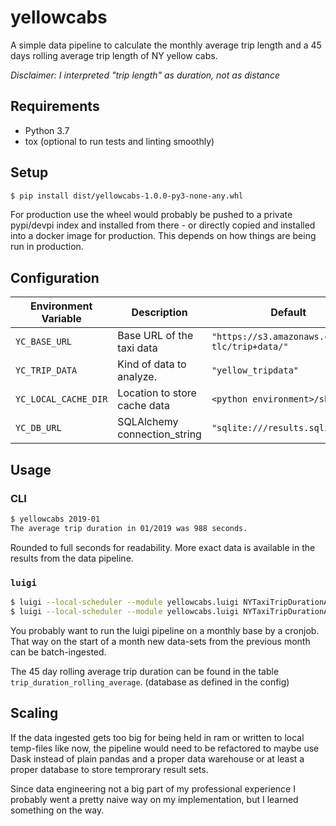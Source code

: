 # yellowcabs

A simple data pipeline to calculate the monthly average trip length and a 45
days rolling average trip length of NY yellow cabs.

*Disclaimer:  I interpreted "trip length" as duration, not as distance*


## Requirements

* Python 3.7
* tox (optional to run tests and linting smoothly)

## Setup

```bash
$ pip install dist/yellowcabs-1.0.0-py3-none-any.whl
```

For production use the wheel would probably be pushed to a private pypi/devpi
index and installed from there - or directly copied and installed into a
docker image for production. This depends on how things are being run in
production.

## Configuration

| Environment Variable | Description                   | Default                                         |
| --                   | --                            | --                                              |
| `YC_BASE_URL`        | Base URL of the taxi data     | `"https://s3.amazonaws.com/nyc-tlc/trip+data/"` |
| `YC_TRIP_DATA`       | Kind of data to analyze.      | `"yellow_tripdata"`                             |
| `YC_LOCAL_CACHE_DIR` | Location to store cache data  | `<python environment>/share`                    |
| `YC_DB_URL`          | SQLAlchemy connection\_string | `"sqlite:///results.sqlite"`                    |

## Usage

### CLI

```bash
$ yellowcabs 2019-01
The average trip duration in 01/2019 was 988 seconds.
```

Rounded to full seconds for readability. More exact data is available in the
results from the data pipeline.

### `luigi`

```bash
$ luigi --local-scheduler --module yellowcabs.luigi NYTaxiTripDurationAnalytics --month 2019-01
$ luigi --local-scheduler --module yellowcabs.luigi NYTaxiTripDurationAnalytics --month 2019-02
```

You probably want to run the luigi pipeline on a monthly base by a cronjob.
That way on the start of a month new data-sets from the previous month can be
batch-ingested.

The 45 day rolling average trip duration can be found in the table
`trip_duration_rolling_average`. (database as defined in the config)

## Scaling

If the data ingested gets too big for being held in ram or written to local
temp-files like now, the pipeline would need to be refactored to maybe use
Dask instead of plain pandas and a proper data warehouse or at least a proper
database to store temprorary result sets.

Since data engineering not a big part of my professional experience I
probably went a pretty naive way on my implementation, but I learned something on the way.
